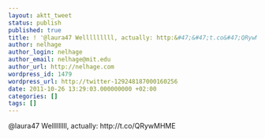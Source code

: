 ```yaml
---
layout: aktt_tweet
status: publish
published: true
title: ! '@laura47 Welllllllll, actually: http:&#47;&#47;t.co&#47;QRywMH...'
author: nelhage
author_login: nelhage
author_email: nelhage@mit.edu
author_url: http://nelhage.com
wordpress_id: 1479
wordpress_url: http://twitter-129248187000160256
date: 2011-10-26 13:29:03.000000000 +02:00
categories: []
tags: []
---
```

@laura47 Welllllllll, actually: http:&#47;&#47;t.co&#47;QRywMHME
